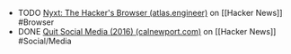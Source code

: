 - TODO [Nyxt: The Hacker's Browser (atlas.engineer)](https://news.ycombinator.com/item?id=42354691) on [[Hacker News]] #Browser
- DONE [Quit Social Media (2016) (calnewport.com)](https://news.ycombinator.com/item?id=41939189) on [[Hacker News]] #Social/Media